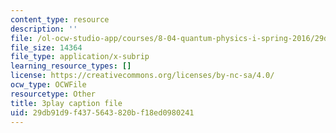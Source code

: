 ```yaml
---
content_type: resource
description: ''
file: /ol-ocw-studio-app/courses/8-04-quantum-physics-i-spring-2016/29db91d9f4375643820bf18ed0980241_1D4VPbhDy_A.vtt
file_size: 14364
file_type: application/x-subrip
learning_resource_types: []
license: https://creativecommons.org/licenses/by-nc-sa/4.0/
ocw_type: OCWFile
resourcetype: Other
title: 3play caption file
uid: 29db91d9-f437-5643-820b-f18ed0980241
---
```

